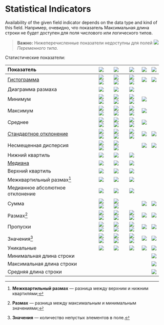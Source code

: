 # Statistical Indicators

Availability of the given field indicator depends on the data type and kind of this field. Например, очевидно, что показатель Максимальная длина строки не будет доступен для поля числового или логического типов.

> **Важно:** Нижеперечисленные показатели недоступны для полей ![](../../images/icons/data-types/variant_default.svg) *Переменного типа*.

Статистические показатели:

|Показатель|![](../../images/icons/data-types/float_default.svg) |![](../../images/icons/data-types/integer_default.svg) |![](../../images/icons/data-types/datetime_default.svg) |![](../../images/icons/data-types/boolean_default.svg)|![](../../images/icons/data-types/string_default.svg)|
|:-|:-:|:-:|:-:|:-:|:-:|
|[Гистограмма](https://wiki.loginom.ru/articles/histogram.html)|![](../../images/icons/data-types/continuous_default.svg)![](../../images/icons/data-types/discrete_default.svg)|![](../../images/icons/data-types/continuous_default.svg) ![](../../images/icons/data-types/discrete_default.svg)|![](../../images/icons/data-types/continuous_default.svg) ![](../../images/icons/data-types/discrete_default.svg)|![](../../images/icons/data-types/discrete_default.svg)|![](../../images/icons/data-types/discrete_default.svg)|
|Диаграмма размаха|![](../../images/icons/data-types/continuous_default.svg)|![](../../images/icons/data-types/continuous_default.svg)|![](../../images/icons/data-types/continuous_default.svg)|||
|Минимум|![](../../images/icons/data-types/continuous_default.svg)![](../../images/icons/data-types/discrete_default.svg)|![](../../images/icons/data-types/continuous_default.svg) ![](../../images/icons/data-types/discrete_default.svg)|![](../../images/icons/data-types/continuous_default.svg) ![](../../images/icons/data-types/discrete_default.svg)|![](../../images/icons/data-types/discrete_default.svg)||
|Максимум|![](../../images/icons/data-types/continuous_default.svg)![](../../images/icons/data-types/discrete_default.svg)|![](../../images/icons/data-types/continuous_default.svg) ![](../../images/icons/data-types/discrete_default.svg)|![](../../images/icons/data-types/continuous_default.svg) ![](../../images/icons/data-types/discrete_default.svg)|![](../../images/icons/data-types/discrete_default.svg)||
|Среднее|![](../../images/icons/data-types/continuous_default.svg)![](../../images/icons/data-types/discrete_default.svg)|![](../../images/icons/data-types/continuous_default.svg) ![](../../images/icons/data-types/discrete_default.svg)|![](../../images/icons/data-types/continuous_default.svg) ![](../../images/icons/data-types/discrete_default.svg)|![](../../images/icons/data-types/discrete_default.svg)||
|[Стандартное отклонение](https://wiki.loginom.ru/articles/mean-square-deviation.html)|![](../../images/icons/data-types/continuous_default.svg)![](../../images/icons/data-types/discrete_default.svg)|![](../../images/icons/data-types/continuous_default.svg) ![](../../images/icons/data-types/discrete_default.svg)|![](../../images/icons/data-types/continuous_default.svg) ![](../../images/icons/data-types/discrete_default.svg)|![](../../images/icons/data-types/discrete_default.svg)| ![](../../images/icons/data-types/discrete_default.svg)|
|Несмещенная дисперсия|![](../../images/icons/data-types/continuous_default.svg)![](../../images/icons/data-types/discrete_default.svg)|![](../../images/icons/data-types/continuous_default.svg) ![](../../images/icons/data-types/discrete_default.svg)||![](../../images/icons/data-types/discrete_default.svg)|![](../../images/icons/data-types/discrete_default.svg)|
|Нижний квартиль|![](../../images/icons/data-types/continuous_default.svg)|![](../../images/icons/data-types/continuous_default.svg)|![](../../images/icons/data-types/continuous_default.svg)|||
|[Медиана](https://wiki.loginom.ru/articles/median.html)|![](../../images/icons/data-types/continuous_default.svg)|![](../../images/icons/data-types/continuous_default.svg)|![](../../images/icons/data-types/continuous_default.svg)|||
|Верхний квартиль|![](../../images/icons/data-types/continuous_default.svg)|![](../../images/icons/data-types/continuous_default.svg)|![](../../images/icons/data-types/continuous_default.svg)|||
|Межквартильный размах[^1]|![](../../images/icons/data-types/continuous_default.svg)|![](../../images/icons/data-types/continuous_default.svg)|![](../../images/icons/data-types/continuous_default.svg)|||
|Медианное абсолютное отклонение|![](../../images/icons/data-types/continuous_default.svg)|![](../../images/icons/data-types/continuous_default.svg)|![](../../images/icons/data-types/continuous_default.svg)|||
|Сумма|![](../../images/icons/data-types/continuous_default.svg)![](../../images/icons/data-types/discrete_default.svg)|![](../../images/icons/data-types/continuous_default.svg) ![](../../images/icons/data-types/discrete_default.svg)||![](../../images/icons/data-types/discrete_default.svg)|![](../../images/icons/data-types/discrete_default.svg)|
|Размах[^2]|![](../../images/icons/data-types/continuous_default.svg)![](../../images/icons/data-types/discrete_default.svg)|![](../../images/icons/data-types/continuous_default.svg) ![](../../images/icons/data-types/discrete_default.svg)|![](../../images/icons/data-types/continuous_default.svg) ![](../../images/icons/data-types/discrete_default.svg)|![](../../images/icons/data-types/discrete_default.svg)|![](../../images/icons/data-types/discrete_default.svg)|
|Пропуски|![](../../images/icons/data-types/continuous_default.svg)![](../../images/icons/data-types/discrete_default.svg)|![](../../images/icons/data-types/continuous_default.svg) ![](../../images/icons/data-types/discrete_default.svg)|![](../../images/icons/data-types/continuous_default.svg) ![](../../images/icons/data-types/discrete_default.svg)|![](../../images/icons/data-types/discrete_default.svg)|![](../../images/icons/data-types/discrete_default.svg)|
|Значения[^3]|![](../../images/icons/data-types/continuous_default.svg)![](../../images/icons/data-types/discrete_default.svg)|![](../../images/icons/data-types/continuous_default.svg) ![](../../images/icons/data-types/discrete_default.svg)|![](../../images/icons/data-types/continuous_default.svg) ![](../../images/icons/data-types/discrete_default.svg)|![](../../images/icons/data-types/discrete_default.svg)|![](../../images/icons/data-types/discrete_default.svg)|
|Уникальные|![](../../images/icons/data-types/discrete_default.svg)| ![](../../images/icons/data-types/discrete_default.svg)|![](../../images/icons/data-types/discrete_default.svg)|![](../../images/icons/data-types/discrete_default.svg)|![](../../images/icons/data-types/discrete_default.svg)|
|Минимальная длина строки|||||![](../../images/icons/data-types/discrete_default.svg)|
|Максимальная длина строки|||||![](../../images/icons/data-types/discrete_default.svg)|
|Средняя длина строки|||||![](../../images/icons/data-types/discrete_default.svg)|

[^1]: **Межквартильный размах** — разница между верхним и нижним квартилями;
[^2]: **Размах** — разница между максимальным и минимальным значениями;
[^3]: **Значения** — количество непустых элементов в поле.